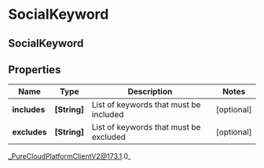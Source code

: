 # SocialKeyword

## SocialKeyword

## Properties

|Name | Type | Description | Notes|
|------------ | ------------- | ------------- | -------------|
| **includes** | **[String]** | List of keywords that must be included | [optional] |
| **excludes** | **[String]** | List of keywords that must be excluded | [optional] |



_PureCloudPlatformClientV2@173.1.0_
